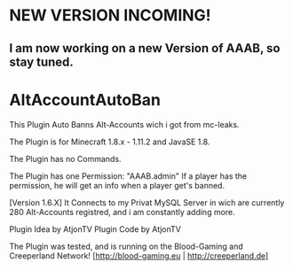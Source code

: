 
# NEW VERSION INCOMING!
## I am now working on a new Version of AAAB, so stay tuned.



# AltAccountAutoBan
This Plugin Auto Banns Alt-Accounts wich i got from mc-leaks.

The Plugin is for Minecraft 1.8.x - 1.11.2 and JavaSE 1.8.

The Plugin has no Commands.

The Plugin has one Permission: "AAAB.admin"
If a player has the permission, he will get an info when a player get's banned.

[Version 1.6.X] It Connects to my Privat MySQL Server in wich are currently 280 Alt-Accounts registred, and i am constantly adding more.

Plugin Idea by AtjonTV
Plugin Code by AtjonTV

The Plugin was tested, and is running on the Blood-Gaming  and Creeperland Network! [http://blood-gaming.eu | http://creeperland.de]

